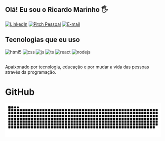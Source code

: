 ## Olá! Eu sou o Ricardo Marinho 🖐️

[![LinkedIn](https://img.shields.io/badge/LinkedIn-0077B5?style=for-the-badge&logo=linkedin&logoColor=white)](https://www.linkedin.com/in/rcmgodoy/)
[![Pitch Pessoal](https://img.shields.io/badge/Pitch-Pessoal-FF0000?style=for-the-badge&logo=youtube&logoColor=white)](https://youtu.be/-FjChBtAx2E)
[![E-mail](https://img.shields.io/badge/-ricocezar@yahoo.com-986DFF?style=flat-square&logo=Gmail&logoColor=white&link=mailto:ricocezar@yahoo.com)](mailto:ricocezar@yahoo.com)


## Tecnologias que eu uso

<div style="display: inline_block">
  <img align="center" alt="html5" src="https://img.shields.io/badge/HTML5-E34F26?style=for-the-badge&logo=html5&logoColor=white" />
  <img align="center" alt="css" src="https://img.shields.io/badge/CSS3-1572B6?style=for-the-badge&logo=css3&logoColor=white" />
  <img align="center" alt="js" src="https://img.shields.io/badge/JavaScript-F7DF1E?style=for-the-badge&logo=javascript&logoColor=black" />
  <img align="center" alt="ts" src="https://img.shields.io/badge/TypeScript-007ACC?style=for-the-badge&logo=typescript&logoColor=white" />
  <img align="center" alt="react" src="https://img.shields.io/badge/React-20232A?style=for-the-badge&logo=react&logoColor=61DAFB" />
  <img align="center" alt="nodejs" src="https://img.shields.io/badge/Node.js-43853D?style=for-the-badge&logo=node.js&logoColor=white" />
</div><br/>

Apaixonado por tecnologia, educação e por mudar a vida das pessoas através da programação.

# GitHub
![Snake animation](https://github.com/ellen2121/ellen2121/blob/output/github-contribution-grid-snake.svg)
